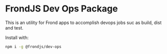 # FrondJS Dev Ops Package
This is an utility for Frond apps to accomplish devops jobs suc as build, dist and test.

Install with:
```sh
npm i -g @frondjs/dev-ops
```
